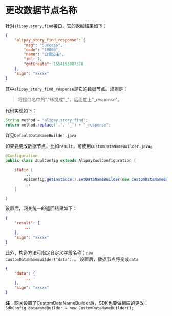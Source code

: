 # 更改数据节点名称

针对`alipay.story.find`接口，它的返回结果如下：

```json
{
	"alipay_story_find_response": {
		"msg": "Success",
		"code": "10000",
		"name": "白雪公主",
		"id": 1,
		"gmtCreate": 1554193987378
	},
	"sign": "xxxxx"
}
```

其中`alipay_story_find_response`是它的数据节点。规则是：

> 将接口名中的"."转换成"_"，后面加上"_response"。

代码实现如下：

```java
String method = "alipay.story.find";
return method.replace('.', '_') + "_response";
```

详见`DefaultDataNameBuilder.java`

如果要更改数据节点，比如`result`，可使用`CustomDataNameBuilder.java`。

```java
@Configuration
public class ZuulConfig extends AlipayZuulConfiguration {

    static {
        ...
        ApiConfig.getInstance().setDataNameBuilder(new CustomDataNameBuilder());
        ...
    }

}
```

设置后，网关统一的返回结果如下：

```json
{
	"result": {
		...
	},
	"sign": "xxxxx"
}
```

此外，构造方法可指定自定义字段名称：`new CustomDataNameBuilder("data");`。
设置后，数据节点将变成`data`

```json
{
	"data": {
		...
	},
	"sign": "xxxxx"
}
```

**注**：网关设置了CustomDataNameBuilder后，SDK也要做相应的更改：`SdkConfig.dataNameBuilder = new CustomDataNameBuilder();`
